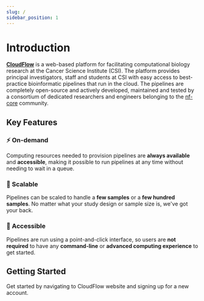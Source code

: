```yaml
---
slug: /
sidebar_position: 1
---
```


# Introduction

[**CloudFlow**](https://www.pipeline.gedac.org/) is a web-based platform for facilitating computational biology research at the Cancer Science Institute (CSI).  The platform provides principal investigators, staff and students at CSI with easy access to best-practice bioinformatic pipelines that run in the cloud.  The pipelines are completely open-source and actively developed, maintained and tested by a consortium of dedicated researchers and engineers belonging to the [nf-core](https://nf-co.re/) community.

## Key Features

### ⚡ ️On-demand
Computing resources needed to provision pipelines are **always available** and **accessible**, making it possible to run pipelines at any time without needing to wait in a queue.

### 🚀 Scalable 
Pipelines can be scaled to handle a **few samples** or a **few hundred samples**.  No matter what your study design or sample size is, we've got your back.

### 🔑 Accessible
Pipelines are run using a point-and-click interface, so users are **not required** to have any **command-line** or **advanced computing experience** to get started.


## Getting Started

Get started by navigating to CloudFlow website and signing up for a new account.